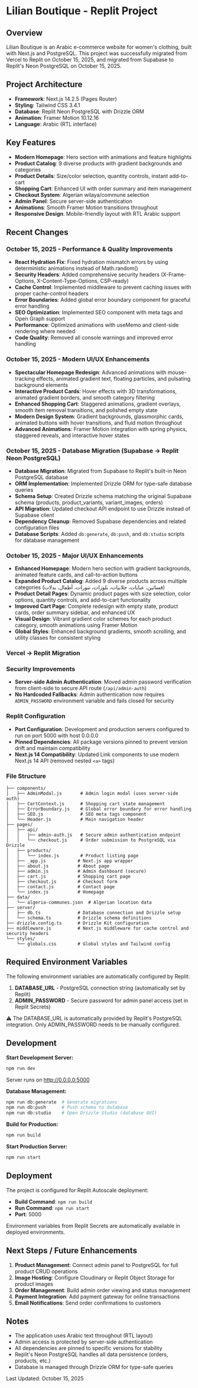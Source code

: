 # Lilian Boutique - Replit Project

## Overview
Lilian Boutique is an Arabic e-commerce website for women's clothing, built with Next.js and PostgreSQL. This project was successfully migrated from Vercel to Replit on October 15, 2025, and migrated from Supabase to Replit's Neon PostgreSQL on October 15, 2025.

## Project Architecture
- **Framework**: Next.js 14.2.5 (Pages Router)
- **Styling**: Tailwind CSS 3.4.1
- **Database**: Replit Neon PostgreSQL with Drizzle ORM
- **Animation**: Framer Motion 10.12.16
- **Language**: Arabic (RTL interface)

## Key Features
- **Modern Homepage**: Hero section with animations and feature highlights
- **Product Catalog**: 9 diverse products with gradient backgrounds and categories
- **Product Details**: Size/color selection, quantity controls, instant add-to-cart
- **Shopping Cart**: Enhanced UI with order summary and item management
- **Checkout System**: Algerian wilaya/commune selection
- **Admin Panel**: Secure server-side authentication
- **Animations**: Smooth Framer Motion transitions throughout
- **Responsive Design**: Mobile-friendly layout with RTL Arabic support

## Recent Changes

### October 15, 2025 - Performance & Quality Improvements
- **React Hydration Fix**: Fixed hydration mismatch errors by using deterministic animations instead of Math.random()
- **Security Headers**: Added comprehensive security headers (X-Frame-Options, X-Content-Type-Options, CSP-ready)
- **Cache Control**: Implemented middleware to prevent caching issues with proper cache-control headers
- **Error Boundaries**: Added global error boundary component for graceful error handling
- **SEO Optimization**: Implemented SEO component with meta tags and Open Graph support
- **Performance**: Optimized animations with useMemo and client-side rendering where needed
- **Code Quality**: Removed all console warnings and improved error handling

### October 15, 2025 - Modern UI/UX Enhancements
- **Spectacular Homepage Redesign**: Advanced animations with mouse-tracking effects, animated gradient text, floating particles, and pulsating background elements
- **Interactive Product Cards**: Hover effects with 3D transformations, animated gradient borders, and smooth category filtering
- **Enhanced Shopping Cart**: Staggered animations, gradient overlays, smooth item removal transitions, and polished empty state
- **Modern Design System**: Gradient backgrounds, glassmorphic cards, animated buttons with hover transitions, and fluid motion throughout
- **Advanced Animations**: Framer Motion integration with spring physics, staggered reveals, and interactive hover states

### October 15, 2025 - Database Migration (Supabase → Replit Neon PostgreSQL)
- **Database Migration**: Migrated from Supabase to Replit's built-in Neon PostgreSQL database
- **ORM Implementation**: Implemented Drizzle ORM for type-safe database queries
- **Schema Setup**: Created Drizzle schema matching the original Supabase schema (products, product_variants, variant_images, orders)
- **API Migration**: Updated checkout API endpoint to use Drizzle instead of Supabase client
- **Dependency Cleanup**: Removed Supabase dependencies and related configuration files
- **Database Scripts**: Added `db:generate`, `db:push`, and `db:studio` scripts for database management

### October 15, 2025 - Major UI/UX Enhancements
- **Enhanced Homepage**: Modern hero section with gradient backgrounds, animated feature cards, and call-to-action buttons
- **Expanded Product Catalog**: Added 9 diverse products across multiple categories (فساتين، عبايات، جلابيات، بلوزات، تنورات، أطفال، بدلات)
- **Product Detail Pages**: Dynamic product pages with size selection, color options, quantity controls, and add-to-cart functionality
- **Improved Cart Page**: Complete redesign with empty state, product cards, order summary sidebar, and enhanced UX
- **Visual Design**: Vibrant gradient color schemes for each product category, smooth animations using Framer Motion
- **Global Styles**: Enhanced background gradients, smooth scrolling, and utility classes for consistent styling

### Vercel → Replit Migration

### Security Improvements
- **Server-side Admin Authentication**: Moved admin password verification from client-side to secure API route (`/api/admin-auth`)
- **No Hardcoded Fallbacks**: Admin authentication now requires `ADMIN_PASSWORD` environment variable and fails closed for security

### Replit Configuration
- **Port Configuration**: Development and production servers configured to run on port 5000 with host 0.0.0.0
- **Pinned Dependencies**: All package versions pinned to prevent version drift and maintain compatibility
- **Next.js 14 Compatibility**: Updated Link components to use modern Next.js 14 API (removed nested `<a>` tags)

### File Structure
```
├── components/
│   ├── AdminModal.js       # Admin login modal (uses server-side auth)
│   ├── CartContext.js      # Shopping cart state management
│   ├── ErrorBoundary.js    # Global error boundary for error handling
│   ├── SEO.js              # SEO meta tags component
│   └── Header.js           # Main navigation header
├── pages/
│   ├── api/
│   │   ├── admin-auth.js   # Secure admin authentication endpoint
│   │   └── checkout.js     # Order submission to PostgreSQL via Drizzle
│   ├── products/
│   │   └── index.js        # Product listing page
│   ├── _app.js            # Next.js app wrapper
│   ├── about.js           # About page
│   ├── admin.js           # Admin dashboard (secure)
│   ├── cart.js            # Shopping cart page
│   ├── checkout.js        # Checkout form
│   ├── contact.js         # Contact page
│   └── index.js           # Homepage
├── data/
│   └── algeria-communes.json  # Algerian location data
├── server/
│   ├── db.ts              # Database connection and Drizzle setup
│   └── schema.ts          # Drizzle schema definitions
├── drizzle.config.ts      # Drizzle Kit configuration
├── middleware.js          # Next.js middleware for cache control and security headers
└── styles/
    └── globals.css        # Global styles and Tailwind config
```

## Required Environment Variables

The following environment variables are automatically configured by Replit:

1. **DATABASE_URL** - PostgreSQL connection string (automatically set by Replit)
2. **ADMIN_PASSWORD** - Secure password for admin panel access (set in Replit Secrets)

⚠️ The DATABASE_URL is automatically provided by Replit's PostgreSQL integration. Only ADMIN_PASSWORD needs to be manually configured.

## Development

**Start Development Server:**
```bash
npm run dev
```
Server runs on http://0.0.0.0:5000

**Database Management:**
```bash
npm run db:generate  # Generate migrations
npm run db:push      # Push schema to database
npm run db:studio    # Open Drizzle Studio (database GUI)
```

**Build for Production:**
```bash
npm run build
```

**Start Production Server:**
```bash
npm run start
```

## Deployment

The project is configured for Replit Autoscale deployment:
- **Build Command**: `npm run build`
- **Run Command**: `npm run start`
- **Port**: 5000

Environment variables from Replit Secrets are automatically available in deployed environments.

## Next Steps / Future Enhancements

1. **Product Management**: Connect admin panel to PostgreSQL for full product CRUD operations
2. **Image Hosting**: Configure Cloudinary or Replit Object Storage for product images
3. **Order Management**: Build admin order viewing and status management
4. **Payment Integration**: Add payment gateway for online transactions
5. **Email Notifications**: Send order confirmations to customers

## Notes

- The application uses Arabic text throughout (RTL layout)
- Admin access is protected by server-side authentication
- All dependencies are pinned to specific versions for stability
- Replit's Neon PostgreSQL handles all data persistence (orders, products, etc.)
- Database is managed through Drizzle ORM for type-safe queries

Last Updated: October 15, 2025
